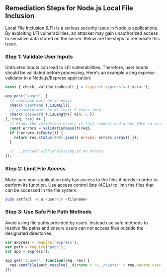 

## Remediation Steps for Node.js Local File Inclusion

Local File Inclusion (LFI) is a serious security issue in Node.js applications. By exploiting LFI vulnerabilities, an attacker may gain unauthorized access to sensitive data stored on the server.
Below are the steps to remediate this issue.

### Step 1: Validate User Inputs

Untrusted inputs can lead to LFI vulnerabilities. Therefore, user inputs should be validated before processing. Here's an example using express-validator in a Node.js/Express application:

```javascript
const { check, validationResult } = require('express-validator');

app.post('/user', [
  // username must be an email
  check('username').isEmail(),
  // password must be at least 5 chars long
  check('password').isLength({ min: 5 })
], (req, res) => {
  // Finds the validation errors in this request and wraps them in an object with handy functions
  const errors = validationResult(req);
  if (!errors.isEmpty()) {
    return res.status(400).json({ errors: errors.array() });
  }
  
  // ...proceed with processing if no errors.
});
```
### Step 2: Limit File Access

Make sure your application only has access to the files it needs in order to perform its function. Use access control lists (ACLs) to limit the files that can be accessed in the file system.

```bash
sudo setfacl -m u:<user>:r <filename>
```

### Step 3: Use Safe File Path Methods

Avoid using file paths provided by users. Instead use safe methods to resolve file paths and ensure users can not access files outside the designated directories.

```javascript
var express = require('express');
var path = require('path');
var app = express();

app.get('/:user', function(req, res) {
  res.sendFile(path.resolve(__dirname + '/../users/' + req.params.user + '/data.txt'));
});
```
